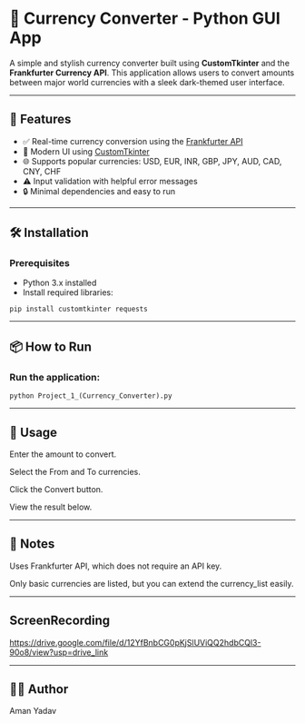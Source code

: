 # 💱 Currency Converter - Python GUI App

A simple and stylish currency converter built using **CustomTkinter** and the **Frankfurter Currency API**. This application allows users to convert amounts between major world currencies with a sleek dark-themed user interface.

---

## 🚀 Features

- ✅ Real-time currency conversion using the [Frankfurter API](https://www.frankfurter.app/)
- 🎨 Modern UI using [CustomTkinter](https://github.com/TomSchimansky/CustomTkinter)
- 🌐 Supports popular currencies: USD, EUR, INR, GBP, JPY, AUD, CAD, CNY, CHF
- ⚠️ Input validation with helpful error messages
- 🔒 Minimal dependencies and easy to run

---

## 🛠️ Installation

### Prerequisites

- Python 3.x installed
- Install required libraries:

```
pip install customtkinter requests
```

---

## 📦 How to Run
### Run the application:
```
python Project_1_(Currency_Converter).py
```

---

## 🔧 Usage

Enter the amount to convert.

Select the From and To currencies.

Click the Convert button.

View the result below.

---

## 📌 Notes
Uses Frankfurter API, which does not require an API key.

Only basic currencies are listed, but you can extend the currency_list easily.

---
## ScreenRecording
https://drive.google.com/file/d/12YfBnbCG0pKjSlUViQQ2hdbCQl3-90o8/view?usp=drive_link

---

## 🙋‍♂️ Author
Aman Yadav
